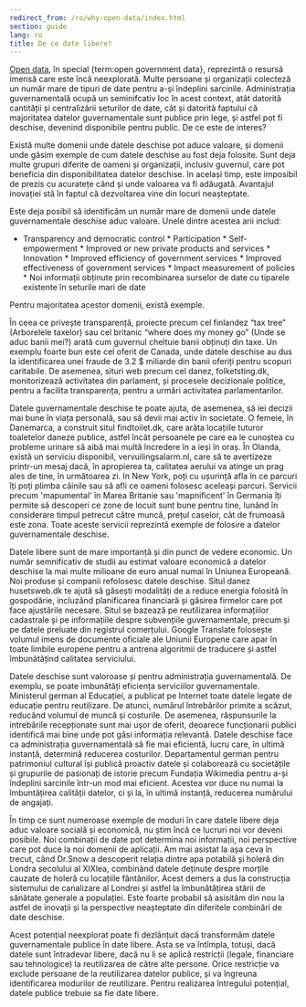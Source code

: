 ```yaml
---
redirect_from: /ro/why-open-data/index.html
section: guide
lang: ro
title: De ce date libere?
---
```


[Open data](/glossary/ro/terms/open-data/), în special {term:open government data}, reprezintă o resursă imensă care este încă neexplorată. Multe persoane și organizații colecteză un număr mare de tipuri de date pentru a-și îndeplini sarcinile. Administrația guvernamentală ocupă un seminifcativ loc în acest context, atât datorită cantității și centralizării seturilor de date, cât și datorită faptului că majoritatea datelor guvernamentale sunt publice prin lege, și astfel pot fi deschise, devenind disponibile pentru public. De ce este de interes?

Există multe domenii unde datele deschise pot aduce valoare, și domenii unde găsim exemple de cum datele deschise au fost deja folosite. Sunt deja multe grupuri diferite de oameni și organizații, inclusiv guvernul, care pot beneficia din disponibilitatea datelor deschise. In același timp, este imposibil de prezis cu acuratețe când și unde valoarea va fi adăugată. Avantajul inovației stă în faptul că dezvoltarea vine din locuri neașteptate.

Este deja posibil să identificăm un număr mare de domenii unde datele guvernamentale deschise aduc valoare. Unele dintre acestea arii includ:

-   Transparency and democratic control \* Participation \* Self-empowerment \* Improved or new private products and services \* Innovation \* Improved efficiency of government services \* Improved effectiveness of government services \* Impact measurement of policies \* Noi informații obținute prin recombinarea surselor de date cu tiparele existente în seturile mari de date

Pentru majoritatea acestor domenii, există exemple.

În ceea ce privește transparență, proiecte precum cel finlandez “tax tree” (Arborelele taxelor) sau cel britanic “where does my money go” (Unde se aduc banii mei?) arată cum guvernul cheltuie banii obținuți din taxe. Un exemplu foarte bun este cel oferit de Canada, unde datele deschise au dus la identificarea unei fraude de 3.2 \$ miliarde din banii oferiți pentru scopuri caritabile. De asemenea, situri web precum cel danez, folketsting.dk, monitorizează activitatea din parlament, și procesele decizionale politice, pentru a facilita transparența, pentru a urmări activitatea parlamentarilor.

Datele guvernamentale deschise te poate ajuta, de asemenea, să iei decizii mai bune în viața personală, sau să devii mai activ în societate. O femeie, în Danemarca, a construit situl findtoilet.dk, care arăta locațiile tuturor toaletelor daneze publice, astfel încât persoanele pe care ea le cunoștea cu probleme urinare să aibă mai multă încredere în a ieși în oraș. În Olanda, există un serviciu disponibil, vervuilingsalarm.nl, care să te avertizeze printr-un mesaj dacă, în apropierea ta, calitatea aerului va atinge un prag ales de tine, în următoarea zi. In New York, poți cu ușurință afla în ce parcuri îți poți plimba câinile sau să afli ce oameni folosesc aceleași parcuri. Servicii precum 'mapumental' în Marea Britanie sau 'mapnificent' în Germania îți permite să descoperi ce zone de locuit sunt bune pentru tine, lunând în considerare timpul petrecut către muncă, prețul caselor, cât de frumoasă este zona. Toate aceste servicii reprezintă exemple de folosire a datelor guvernamentale deschise.

Datele libere sunt de mare importanță și din punct de vedere economic. Un număr semnificativ de studii au estimat valoare economică a datelor deschise la mai multe milioane de euro anual numai în Uniunea Europeană. Noi produse și companii refolosesc datele deschise. Situl danez husetsweb.dk te ajută să găsești modalități de a reduce energia folosită în gospodărie, incluzând planificarea financiară și găsirea firmelor care pot face ajustările necesare. Situl se bazează pe reutilizarea informațiilor cadastrale și pe informațiile despre subvențiile guvernamentale, precum și pe datele preluate din registrul comerțului. Google Translate folosește volumul imens de documente oficiale ale Uniunii Europene care apar în toate limbile europene pentru a antrena algoritmii de traducere și astfel îmbunătățind calitatea serviciului.

Datele deschise sunt valoroase și pentru administrația guvernamentală. De exemplu, se poate imbunătăți eficiența serviciilor guvernamentale. Ministerul german al Educației, a publicat pe Internet toate datele legate de educație pentru reutilizare. De atunci, numărul întrebărilor primite a scăzut, reducând volumul de muncă și costurile. De asemenea, răspunsurile la intrebările recepționate sunt mai ușor de oferit, deoarece funcționarii publici identifică mai bine unde pot găsi informația relevantă. Datele deschise face ca administrația guvernamentală să fie mai eficientă, lucru care, în ultimă instanță, determină reducerea costurilor. Departamentul german pentru patrimoniul cultural își publică proactiv datele și colaborează cu societățile și grupurile de pasionați de istorie precum Fundația Wikimedia pentru a-și îndeplini sarcinile într-un mod mai eficient. Acestea vor duce nu numai la îmbuntățirea calității datelor, ci și la, în ultimă instanță, reducerea numărului de angajați.

În timp ce sunt numeroase exemple de moduri în care datele libere deja aduc valoare socială și economică, nu știm încă ce lucruri noi vor deveni posibile. Noi combinații de date pot determina noi informații, noi perspective care pot duce la noi domenii de aplicații. Am mai asistat la așa ceva în trecut, când Dr.Snow a descoperit relația dintre apa potabilă și holeră din Londra secolului al XIXlea, combinând datele deținute despre morțile cauzate de holeră cu locațiile fântânilor. Acest demers a dus la construcția sistemului de canalizare al Londrei și astfel la îmbunătățirea stării de sănătate generale a populației. Este foarte probabil să asisităm din nou la astfel de inovații și la perspective neașteptate din diferitele combinări de date deschise.

Acest potențial neexplorat poate fi dezlănțuit dacă transformăm datele guvernamentale publice în date libere. Asta se va întîmpla, totuși, dacă datele sunt întradevar libere, dacă nu li se aplică restricții (legale, financiare sau tehnologice) la reutilizarea de către alte persone. Orice restricție va exclude persoane de la reutilizarea datelor publice, și va îngreuna identificarea modurilor de reutilizare. Pentru realizarea întregului potențial, datele publice trebuie sa fie date libere.